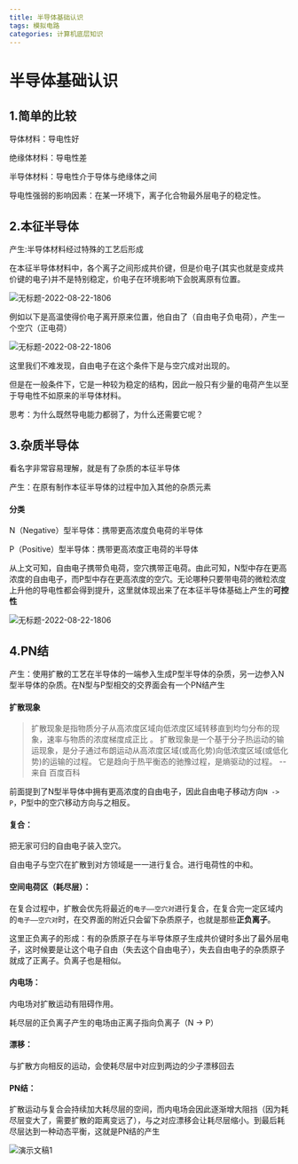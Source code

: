 ```yaml
---
title: 半导体基础认识
tags: 模拟电路
categories: 计算机底层知识
---
```


# 半导体基础认识

## 1.简单的比较

导体材料：导电性好

绝缘体材料：导电性差

半导体材料：导电性介于导体与绝缘体之间

导电性强弱的影响因素：在某一环境下，离子化合物最外层电子的稳定性。

## 2.本征半导体

产生:半导体材料经过特殊的工艺后形成

在本征半导体材料中，各个离子之间形成共价键，但是价电子(其实也就是变成共价键的电子)并不是特别稳定，价电子在环境影响下会脱离原有位置。

![无标题-2022-08-22-1806](E:\blog\sunboy\source\_drafts\analog-eletro1\无标题-2022-08-22-1806.svg)

例如以下是高温使得价电子离开原来位置，他自由了（自由电子负电荷），产生一个空穴（正电荷）

![无标题-2022-08-22-1806](E:\blog\sunboy\source\_drafts\analog-eletro1\无标题-2022-08-22-1806-1662203336718.svg)

这里我们不难发现，自由电子在这个条件下是与空穴成对出现的。

但是在一般条件下，它是一种较为稳定的结构，因此一般只有少量的电荷产生以至于导电性不如原来的半导体材料。

思考：为什么既然导电能力都弱了，为什么还需要它呢？

## 3.杂质半导体

看名字非常容易理解，就是有了杂质的本征半导体

产生：在原有制作本征半导体的过程中加入其他的杂质元素

#### 分类

N（Negative）型半导体：携带更高浓度负电荷的半导体

P（Positive）型半导体：携带更高浓度正电荷的半导体

从上文可知，自由电子携带负电荷，空穴携带正电荷。由此可知，N型中存在更高浓度的自由电子，而P型中存在更高浓度的空穴。无论哪种只要带电荷的微粒浓度上升他的导电性都会得到提升，这里就体现出来了在本征半导体基础上产生的**可控性**

![无标题-2022-08-22-1806](E:\blog\sunboy\source\_drafts\analog-eletro1\无标题-2022-08-22-1806-1662204849560.svg)

## 4.PN结

产生：使用扩散的工艺在半导体的一端参入生成P型半导体的杂质，另一边参入N型半导体的杂质。在N型与P型相交的交界面会有一个PN结产生

#### 扩散现象

> 扩散现象是指物质分子从高浓度区域向低浓度区域转移直到均匀分布的现象，速率与物质的浓度梯度成正比 。 扩散现象是一个基于分子热运动的输运现象，是分子通过布朗运动从高浓度区域(或高化势)向低浓度区域(或低化势)的运输的过程。 它是趋向于热平衡态的驰豫过程，是熵驱动的过程。 						--来自 百度百科

前面提到了N型半导体中拥有更高浓度的自由电子，因此自由电子移动方向`N -> P`，P型中的空穴移动方向与之相反。

#### 复合：

把无家可归的自由电子装入空穴。

自由电子与空穴在扩散到对方领域是一一进行复合。进行电荷性的中和。

#### 空间电荷区（耗尽层）：

在复合过程中，扩散会优先将最近的`电子——空穴对`进行复合，在复合完一定区域内的`电子——空穴对`时，在交界面的附近只会留下杂质原子，也就是那些**正负离子**。

这里正负离子的形成：有的杂质原子在与半导体原子生成共价键时多出了最外层电子，这时候要是让这个电子自由（失去这个自由电子），失去自由电子的杂质原子就成了正离子。负离子也是相似。

#### 内电场：

内电场对扩散运动有阻碍作用。

耗尽层的正负离子产生的电场由正离子指向负离子（N -> P）

#### 漂移：

与扩散方向相反的运动，会使耗尽层中对应到两边的少子漂移回去

#### PN结：

扩散运动与复合会持续加大耗尽层的空间，而内电场会因此逐渐增大阻挡（因为耗尽层变大了，需要扩散的距离变远了），与之对应漂移会让耗尽层缩小。到最后耗尽层达到一种动态平衡，这就是PN结的产生

![演示文稿1](E:\blog\sunboy\source\_drafts\analog-eletro1\演示文稿1-1662730625656.gif)

